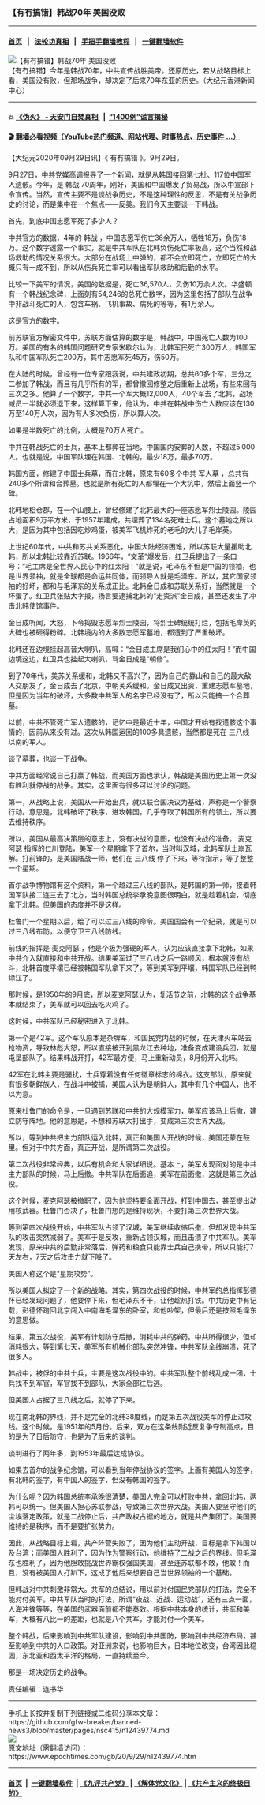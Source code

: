 ### 【有冇搞错】韩战70年 美国没败
------------------------

#### [首页](https://github.com/gfw-breaker/banned-news3/blob/master/README.md) &nbsp;&nbsp;|&nbsp;&nbsp; [法轮功真相](https://github.com/begood0513/basic/blob/master/README.md)  &nbsp;&nbsp;|&nbsp;&nbsp; [手把手翻墙教程](https://github.com/gfw-breaker/guides/wiki)  &nbsp;&nbsp;|&nbsp;&nbsp; [一键翻墙软件](https://github.com/gfw-breaker/nogfw/blob/master/README.md)  



<div><img alt="【有冇搞错】韩战70年 美国没败" class="attachment-djy_600_400 size-djy_600_400 wp-post-image" src="https://i.epochtimes.com/assets/uploads/2020/09/WhatsApp-Image-2020-09-29-at-6.07.00-AM-600x400.jpeg"/>
<div class="caption">
 【有冇搞错】今年是韩战70年，中共宣传战胜美帝。还原历史，若从战略目标上看，美国没有败，但那场战争，却决定了后来70年东亚的历史。（大纪元香港新闻中心）
</div></div><hr/>

#### 💥 [《伪火》 - 天安门自焚真相 ](http://158.247.195.190:10000/videos/blog/weihuo.html)&nbsp; |&nbsp; [“1400例”谎言揭秘  ](http://158.247.195.190:10000/videos/blog/jiexi1400.html)

#### [ 🎬  翻墙必看视频（YouTube热门频道、网站代理、时事热点、历史事件 ...）](https://github.com/gfw-breaker/links/blob/master/banned.md)

<div><p>
 【大纪元2020年09月29日讯】《
 <ok href="https://www.epochtimes.com/gb/tag/%E6%9C%89%E5%86%87%E6%90%9E%E9%94%99.html">
  有冇搞错
 </ok>
 》。9月29日。
</p>
<p>
 9月27日，中共党媒高调报导了一个新闻，就是从韩国接回第七批、117位中国军人遗骸。今年，是
 <ok href="https://www.epochtimes.com/gb/tag/%E9%9F%A9%E6%88%98.html">
  韩战
 </ok>
 70周年，刚好，美国和中国爆发了贸易战，所以中宣部下令宣传。当然，宣传主要不是谈战争历史，不是这种理性的反思，不是有关战争历史的讨论，而是集中在一个焦点——反美。我们今天主要谈一下韩战。
</p>
<p>
</p>
<p>
 首先，到底中国志愿军死了多少人？
</p>
<p>
 中共官方的数据，4年的
 <ok href="https://www.epochtimes.com/gb/tag/%E9%9F%A9%E6%88%98.html">
  韩战
 </ok>
 ，中国志愿军伤亡36余万人，牺牲18万，负伤18万。这个数字透露一个事实，就是中共军队在北韩负伤死亡率极高，这个当然和战场救助的情况关系很大。大部分在战场上中弹的，都不会立即死亡，立即死亡的大概只有一成不到，所以从伤兵死亡率可以看出军队救助和后勤的水平。
</p>
<p>
 比较一下美军的情况，美国的数据是，死亡36,570人，负伤10万余人次。华盛顿有一个韩战纪念碑，上面刻有54,246的总死亡数字，因为这里包括了部队在战争中非战斗死亡的人，包含车祸、飞机事故、病死的等等，有1万余人。
</p>
<p>
 这是官方的数字。
</p>
<p>
 前苏联官方解密文件中，苏联方面估算的数字是，韩战中，中国死亡人数为100万。美国的有名的韩国问题研究专家米歇尔认为，北韩军民死亡300万人，韩国军队和中国军队死亡200万，其中志愿军死45万，伤50万。
</p>
<p>
 在大陆的时候，曾经有一位专家跟我说，中共建政初期，总共60多个军，三分之二参加了韩战，而且有几乎所有的军，都曾撤回修整之后重新上战场，有些来回有三次之多。他算了一个数字，中共一个军大概12,000人，40个军去了北韩，战场减员一半就必须退下来，这样算下来，他认为，中共在韩战中伤亡人数应该在130万至140万人次，因为有人多次负伤，所以算人次。
</p>
<p>
 如果是半数死亡的比例，大概是70万人死亡。
</p>
<p>
 中共在韩战死亡的士兵，基本上都葬在当地，中国国内安葬的人数，不超过5.000人。也就是说，中国军队埋在韩国、北韩的，最少18万，最多70万。
</p>
<p>
 韩国方面，修建了中国士兵墓，而在北韩，原来有60多个中共
 <ok href="https://www.epochtimes.com/gb/tag/%E5%86%9B%E4%BA%BA%E5%A2%93.html">
  军人墓
 </ok>
 ，总共有240多个所谓和合葬墓。也就是所有死亡的人都埋在一个大坑中，然后上面竖一个碑。
</p>
<p>
 北韩地桧仓郡，在一个山腰上，曾经修建了北韩最大的一座志愿军烈士陵园。陵园占地面积9万平方米，于1957年建成，共埋葬了134名死难士兵。这个墓地之所以大，是因为其中包括因吃炒鸡蛋，被美军飞机炸死的老毛的大儿子毛岸英。
</p>
<p>
 上世纪60年代，中共和苏共关系恶化，中国大陆经济困难，所以苏联大量援助北韩，所以北韩比较靠近苏联。1966年，“文革”爆发后，红卫兵提出了一条口号：“毛主席是全世界人民心中的红太阳！”就是说，毛泽东不但是中国的领袖，也是世界领袖，就是全球都是命运共同体，而领导人就是毛泽东。所以，其它国家领袖的好坏，都和与毛泽东的关系成正比。北韩金日成和苏联关系好，当然就是一个坏蛋了。红卫兵张贴大字报，扬言要逮捕北韩的“走资派”金日成，甚至还发生了冲击北韩使馆事件。
</p>
<p>
 金日成听闻，大怒，下令捣毁志愿军烈士陵园，将烈士碑统统打烂，包括毛岸英的大碑也被砸得粉碎。北韩境内的大多数志愿军墓地，都遭到了严重破坏。
</p>
<p>
 北韩还在边境挂起高音大喇叭，高喊：“金日成主席是我们心中的红太阳！”而中国边境这边，红卫兵也挂起大喇叭，骂金日成是“朝修”。
</p>
<p>
 到了70年代，美苏关系缓和，北韩又不高兴了，因为自己的靠山和自己的最大敌人交朋友了，金日成去了北京，中朝关系缓和。金日成又出资，重建志愿军墓地，但是因为当年的破坏，大多数中共军人的名字已经没有了，所以只能搞一个合葬墓。
</p>
<p>
 以前，中共不管死亡军人遗骸的，记忆中是最近十年，中国才开始有找遗骸这个事情的，因前从来没有过。这次从韩国运回的100多具遗骸，当然都是死在
 <ok href="https://www.epochtimes.com/gb/tag/%E4%B8%89%E5%85%AB%E7%BA%BF.html">
  三八线
 </ok>
 以南的军人。
</p>
<p>
 谈了墓葬，也谈一下战争。
</p>
<p>
 中共方面经常说自己打赢了韩战，而美国方面也承认，韩战是美国历史上第一次没有胜利就停战的战争。其实，这里面有很多可以讨论的问题。
</p>
<p>
 第一，从战略上说，美国从一开始出兵，就以联合国决议为基础，声称是一个警察行动。意思是，北韩破坏了秩序，进攻韩国，几乎夺取了韩国所有的领土，所以要去维持秩序。
</p>
<p>
 所以，美国从最高决策层的意志上，没有决战的意图，也没有决战的准备。
 <ok href="https://www.epochtimes.com/gb/tag/%E9%BA%A6%E5%85%8B%E9%98%BF%E7%91%9F.html">
  麦克阿瑟
 </ok>
 指挥的仁川登陆，美军一个星期拿下了首尔，当时叫汉城，北韩军队土崩瓦解。打前锋的，是美国陆战一师，他们在
 <ok href="https://www.epochtimes.com/gb/tag/%E4%B8%89%E5%85%AB%E7%BA%BF.html">
  三八线
 </ok>
 停了下来，等待指示，等了整整一个星期。
</p>
<p>
 首尔战争博物馆有这个资料，第一个越过三八线的部队，是韩国的第一师，接着韩国军队接二连三去了北方，当时韩国总统李承晚意图很明白，就是趁着机会，彻底拿下北韩。但美国的态度并不是这样。
</p>
<p>
 杜鲁门一个星期以后，给了可以过三八线的命令。美国国会有一个纪录，就是可以过三八线布防，以便守卫三八线防线。
</p>
<p>
 前线的指挥是
 <ok href="https://www.epochtimes.com/gb/tag/%E9%BA%A6%E5%85%8B%E9%98%BF%E7%91%9F.html">
  麦克阿瑟
 </ok>
 ，他是个极为强硬的军人，认为应该直接拿下北韩，如果中共介入就直接和中共开战。结果美军过了三八线之后一路顺风，根本就没有战斗，北韩首度平壤已经被韩国军队拿下来了，等到美军到平壤，韩国军队已经到鸭绿江了。
</p>
<p>
 那时候，是1950年的9月底，所以麦克阿瑟认为，复活节之前，北韩的这个战争基本就结束了，美军就可以回去吃火鸡了。
</p>
<p>
 这时候，中共军队已经秘密进入了北韩。
</p>
<p>
 第一个是42军。这个军队原本是杂牌军，和国民党内战的时候，在天津火车站去抢物资，导致林彪大怒，所以直接被开到黑龙江去种地，准备变成建设兵团，就是屯垦部队了。结果韩战开打，42军最方便，马上重新动员，8月份开入北韩。
</p>
<p>
 42军在北韩主要是骚扰，士兵穿着没有任何徽章标志的棉衣。这支部队，原来就有很多朝鲜族人，在战斗中被捕，美国人认为是朝鲜人，其中有几个中国人，也不以为意。
</p>
<p>
 原来杜鲁门的命令是，一旦遇到苏联和中共的大规模军力，美军应该马上后撤，建立防守阵地。他的意思是，不想和苏联大打出手，变成第三次世界大战。
</p>
<p>
 所以，等到中共把主力部队运入北韩，真正和美国人开战的时候，美国还蒙在鼓里。但对于中共方面，真正开战，是所谓第二次战役。
</p>
<p>
 第二次战役非常经典，以后有机会和大家详细说。基本上，美军发现面对的是中共主力部队的时候，马上后撤。中共军队在后面追，美军在前面撤，这就是第三次战役。
</p>
<p>
 这个时候，麦克阿瑟被撤职了，因为他坚持要全面开战，打到中国去，甚至提出动用核武器。杜鲁门否决了，杜鲁门想的是维持现状，不要打第三次世界大战。
</p>
<p>
 等到第四次战役开始，中共军队占领了汉城，美军继续收缩后撤，但却发现中共军队的攻击突然减弱了。美军于是反攻，重新占领汉城，而且击溃了中共军队。美军发现，原来中共的后勤非常落后，弹药和粮食只能靠士兵自己携带，所以只能打7天左右，7天之后攻击力就下降了。
</p>
<p>
 美国人称这个是“星期攻势”。
</p>
<p>
 所以美国人拟定了一个新的战略。其实，第四次战役的时候，中共军的总指挥彭德怀已经发现问题了，他要停下来，但毛泽东不干，让他趁热打铁。中共历史中有记载，彭德怀跑回北京闯入中南海毛泽东的卧室，和他吵架，但最后还是按照毛泽东的意思做。
</p>
<p>
 结果，第五次战役，美军有计划防守后撤，消耗中共的弹药。中共所得很少，但却消耗很大，等到第七天，美军所有机械化部队突然冲锋，中共军队全线崩溃，死了很多人。
</p>
<p>
 韩战中，被俘的中共士兵，主要是这次战役中的。中共军队整个前线乱成一团，士兵找不到军官，军官找不到部队，大家全部往后逃。
</p>
<p>
 但美国人占据了三八线之后，就停了下来。
</p>
<p>
 现在南北韩的界线，并不是完全的北纬38度线，而是第五次战役美军的停止进攻线。这个时候，是1951年的5月份。后来，双方在这条线附近反复争夺制高点，目的是为了日后防守，也是为了后来的谈判。
</p>
<p>
 谈判进行了两年多，到1953年最后达成协议。
</p>
<p>
 如果去首尔的战争纪念馆，可以看到当年停战协议的签字。上面有美国人的签字，有北韩的签字，有中国人的签字，但没有韩国的签字。
</p>
<p>
 为什么呢？因为韩国总统李承晚很清楚，美国人完全可以打败中共，拿回北韩，两韩可以统一。但美国人担心苏联参战，导致第三次世界大战。美国人要坚守他们的尘埃落定政策，就是二战停止后，共产政权占据的地方，就是共产集团了。美国要维持的是秩序，而不是要扩张势力。
</p>
<p>
 因此，从战略目标上看，共产阵营失败了，因为他们主动开战，目标是拿下韩国以及台湾；而美国人胜利了，因为作为警察行动，他维持了二战之后的界线。但毛泽东也胜利了，因为他胆敢挑战世界霸权强国美国，甚至连苏联都不敢，他敢！而且，没有被美国人打趴下，这成了他后来想要自己当世界领袖的一个基础。
</p>
<p>
 但韩战对中共刺激非常大。共军的总结说，用以前对付国民党部队的打法，完全不能对付美军。中共军队当时的打法，所谓“夜战、近战、运动战”，还有三点一面，人海冲锋等等，在美国的武器面前都不能奏效。根据中共本身的统计，共军和美军，大概有八比一的差距，也就是八个共军，才能对付一个美军。
</p>
<p>
 整个韩战，后来影响到中共军队建设，影响到中共国防，影响到中共经济布局，甚至影响到中共的人口政策。对亚洲来说，也影响巨大，日本地位改变，台湾因此稳固，东北亚和西太平洋的格局，一直持续至今。
</p>
<p>
 那是一场决定历史的战争。
</p>
<p>
 责任编辑：连书华
</p>
</div>
<hr/>
手机上长按并复制下列链接或二维码分享本文章：<br/>
https://github.com/gfw-breaker/banned-news3/blob/master/pages/nsc415/n12439774.md <br/>
<a href='https://github.com/gfw-breaker/banned-news3/blob/master/pages/nsc415/n12439774.md'><img src='https://github.com/gfw-breaker/banned-news3/blob/master/pages/nsc415/n12439774.md.png'/></a> <br/>
原文地址（需翻墙访问）：https://www.epochtimes.com/gb/20/9/29/n12439774.htm


------------------------
#### [首页](https://github.com/gfw-breaker/banned-news3/blob/master/README.md) &nbsp;|&nbsp; [一键翻墙软件](https://github.com/gfw-breaker/nogfw/blob/master/README.md) &nbsp;| [《九评共产党》](https://github.com/gfw-breaker/9ping.md/blob/master/README.md#九评之一评共产党是什么) | [《解体党文化》](https://github.com/gfw-breaker/jtdwh.md/blob/master/README.md) | [《共产主义的终极目的》](https://github.com/gfw-breaker/gczydzjmd.md/blob/master/README.md)


<img src='http://gfw-breaker.win/banned-news3/pages/nsc415/n12439774.md' width='0px' height='0px'/>